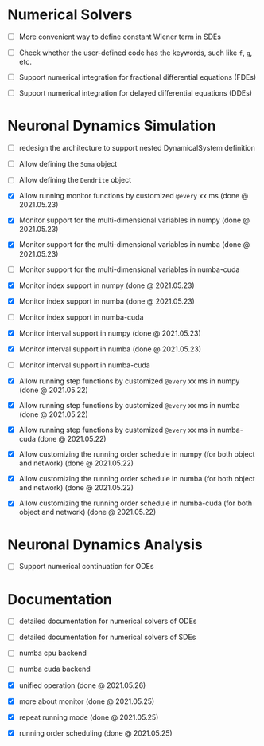 

# Numerical Solvers

- [ ] More convenient way to define constant Wiener term in SDEs
- [ ] Check whether the user-defined code has the keywords, such like `f`, `g`, etc.
- [ ] Support numerical integration for fractional differential equations (FDEs)
- [ ] Support numerical integration for delayed differential equations (DDEs)


# Neuronal Dynamics Simulation

- [ ] redesign the architecture to support nested DynamicalSystem definition
- [ ] Allow defining the `Soma` object
- [ ] Allow defining the `Dendrite` object
- [x] Allow running monitor functions by customized `@every` xx ms (done @ 2021.05.23)
- [x] Monitor support for the multi-dimensional variables in numpy (done @ 2021.05.23)
- [x] Monitor support for the multi-dimensional variables in numba (done @ 2021.05.23)
- [ ] Monitor support for the multi-dimensional variables in numba-cuda
- [x] Monitor index support in numpy (done @ 2021.05.23)
- [x] Monitor index support in numba (done @ 2021.05.23)
- [ ] Monitor index support in numba-cuda
- [x] Monitor interval support in numpy (done @ 2021.05.23)
- [x] Monitor interval support in numba (done @ 2021.05.23)
- [ ] Monitor interval support in numba-cuda
- [x] Allow running step functions by customized `@every` xx ms in numpy (done @ 2021.05.22)
- [x] Allow running step functions by customized `@every` xx ms in numba (done @ 2021.05.22)
- [x] Allow running step functions by customized `@every` xx ms in numba-cuda (done @ 2021.05.22)
- [x] Allow customizing the running order schedule in numpy (for both object and network) (done @ 2021.05.22)
- [x] Allow customizing the running order schedule in numba (for both object and network) (done @ 2021.05.22)
- [x] Allow customizing the running order schedule in numba-cuda (for both object and network) (done @ 2021.05.22)



# Neuronal Dynamics Analysis

- [ ] Support numerical continuation for ODEs


# Documentation

- [ ] detailed documentation for numerical solvers of ODEs
- [ ] detailed documentation for numerical solvers of SDEs
- [ ] numba cpu backend
- [ ] numba cuda backend
- [x] unified operation (done @ 2021.05.26)
- [x] more about monitor (done @ 2021.05.25)
- [x] repeat running mode  (done @ 2021.05.25)
- [x] running order scheduling  (done @ 2021.05.25)

